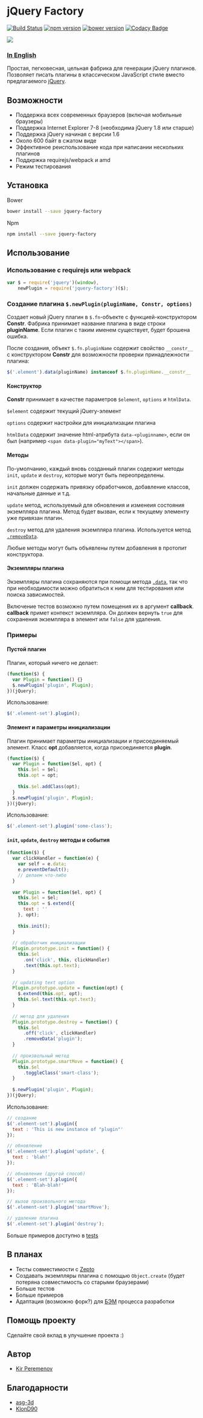 # jQuery Factory
[![Build Status](https://img.shields.io/travis/peremenov/jquery-factory.svg)](https://travis-ci.org/peremenov/jquery-factory)
[![npm version](https://img.shields.io/npm/v/jquery-factory.svg)](https://www.npmjs.com/package/jquery-factory)
[![bower version](https://img.shields.io/bower/v/jquery-factory.svg)](http://bower.io/search/?q=jquery-factory)
[![Codacy Badge](https://api.codacy.com/project/badge/grade/af063b6571ee43afa16b858e2ca0df0c)](https://www.codacy.com/app/peremenov/jquery-factory)

![](logo.png)

### [In English](https://github.com/peremenov/jquery-factory/blob/master/README.md)

Простая, пегковесная, цельная фабрика для генерации jQuery плагинов. Позволяет писать плагины в классическом JavaScript стиле вместо предлагаемого [jQuery](https://learn.jquery.com/plugins/basic-plugin-creation/).

## Возможности

- Поддержка всех современных браузеров (включая мобильные браузеры)
- Поддержка Internet Explorer 7-8 (необходима jQuery 1.8 или старше)
- Поддержка jQuery начиная с версии 1.6
- Около 600 байт в сжатом виде
- Эффективное реиспользование кода при написании нескольких плагинов
- Поддкржка requirejs/webpack и amd
- Режим тестирования

## Установка

Bower

```bash
bower install --save jquery-factory
```

Npm

```bash
npm install --save jquery-factory
```

## Использование

### Использование с requirejs или webpack

```javascript
var $ = require('jquery')(window),
    newPlugin = require('jquery-factory')($);
```

### Создание плагина `$.newPlugin(pluginName, Constr, options)`

Создает новый jQuery плагин в `$.fn`-объекте с функцией-конструктором **Constr**. Фабрика принимает название плагина в виде строки **pluginName**. Если плагин с таким именем существует, будет брошена ошибка.

После создания, объект `$.fn.pluginName` содержит свойство `__constr__` с конструктором **Constr** для возможности проверки принадлежности плагина:

```javascript
$('.element').data(pluginName) instanceof $.fn.pluginName.__constr__
```

#### Конструктор

**Constr** принимает в качестве параметров `$element`, `options` и `htmlData`.

`$element` содержит текущий jQuery-элемент

`options` содержит настройки для инициализации плагина

`htmlData` содержит значение html-атрибута `data-<pluginname>`, если он был (например `<span data-plugin="myText"></span>`).

#### Методы

По-умолчанию, каждый вновь созданный плагин содержит методы `init`, `update` и `destroy`, которые могут быть переопределены.

`init` должен содержать привязку обработчиков, добавление классов, начальные данные и т.д.

`update` метод, используемый для обновления и изменеия состояния экземпляра плагина. Метод будет вызван, если к текущему элементу уже привязан плагин.

`destroy` метод для удаления экземпляра плагина. Используется метод [`.removeData`](http://api.jquery.com/removeData/).

Любые методы могут быть объявлены путем добавления в протопит конструктора.

#### Экземпляры плагина

Экземпляры плагина сохраняются при помощи метода [`.data`](http://api.jquery.com/data/), так что при необходимости можно обратиться к ним для тестирования или поиска зависимостей.

Включение тестов возможно путем помещения их в аргумент **callback**. **callback** примет контекст экземпляра. Он должен вернуть `true` для сохранения экземпляра в элемент или `false` для удаления.

### Примеры

#### Пустой плагин

Плагин, который ничего не делает:

```javascript
(function($) {
  var Plugin = function() {}
  $.newPlugin('plugin', Plugin);
})(jQuery);
```
Использование:

```javascript
$('.element-set').plugin();
```

#### Элемент и параметры инициализации

Плагин принимает параметры инициализации и присоединяемый элемент. Класс **opt** добавляется, когда присоединяется **plugin**.

```javascript
(function($) {
  var Plugin = function($el, opt) {
    this.$el = $el;
    this.opt = opt;
    
    this.$el.addClass(opt);
  }
  $.newPlugin('plugin', Plugin);
})(jQuery);
```

Использование:

```javascript
$('.element-set').plugin('some-class');

```

#### `init`, `update`, `destroy` методы и события

```javascript
(function($) {
  var clickHandler = function(e) {
    var self = e.data;
    e.preventDefault();
    // делаем что-либо
  }
  
  var Plugin = function($el, opt) {
    this.$el = $el;
    this.opt = $.extend({
      text : ''
    }, opt);
    
    this.init();
  }
  
  // обработчик инициализации
  Plugin.prototype.init = function() {
    this.$el
      .on('click', this, clickHandler)
      .text(this.opt.text);
  }
  
  // updating text option
  Plugin.prototype.update = function(opt) {
    $.extend(this.opt, opt);
    this.$el.text(this.opt.text);
  }
  
  // метод для удаления
  Plugin.prototype.destroy = function() {
    this.$el
      .off('click', clickHandler)
      .removeData('plugin');
  }
  
  // произвольный метод
  Plugin.prototype.smartMove = function() {
    this.$el
      .toggleClass('smart-class');
  }
  
  $.newPlugin('plugin', Plugin);
})(jQuery);
```

Использование:

```javascript
// создание
$('.element-set').plugin({
  text : 'This is new instance of "plugin"'
});

// обновление
$('.element-set').plugin('update', {
  text : 'blah!'
});

// обновление (другой способ)
$('.element-set').plugin({
  text : 'Blah-blah!'
});

// вызов произвольного метода
$('.element-set').plugin('smartMove');

// удаление плагина
$('.element-set').plugin('destroy');

```

Больше примеров доступно в [tests](https://github.com/peremenov/jquery-factory/blob/master/test/tests.js)


## В планах

- Тесты совместимости с [Zepto](http://zeptojs.com)
- Создавать экземпляры плагина с помощью `Object.create` (будет потеряна совместимость со старыми браузерами)
- Больше тестов
- Больше примеров
- Адаптация (возможно форк?) для [БЭМ](https://ru.bem.info/) процесса разработки

## Помощь проекту

Сделайте свой вклад в улучшение проекта :)

## Автор

- [Kir Peremenov](mailto:kirill@peremenov.ru)

## Благодарности

- [asg-3d](https://github.com/asg-3d)
- [KlonD90](https://github.com/KlonD90)
